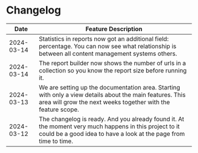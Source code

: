 # Changelog

| Date       | Feature Description                                                                                                                                                       |
|------------|---------------------------------------------------------------------------------------------------------------------------------------------------------------------------|
| 2024-03-14 | Statistics in reports now got an additional field: percentage. You can now see what relationship is between all content management systems others.                       |
| 2024-03-14 | The report builder now shows the number of urls in a collection so you know the report size before running it.                                                            |
| 2024-03-13 | We are setting up the documentation area. Starting with only a view details about the main features. This area will grow the next weeks together with the feature scope.  |
| 2024-03-12 | The changelog is ready. And you already found it. At the moment very much happens in this project to it could be a good idea to have a look at the page from time to time. |
